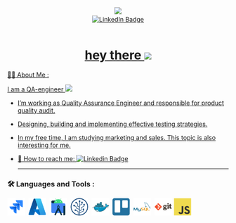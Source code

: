 
<div id="header" align="center">
  <img src="https://media.giphy.com/media/iSD0xUVEd8iABcQpTg/giphy.gif" width="100"/>
</div>
<div id="badges" align="center">
  <a href="https://www.linkedin.com/in/sidoreanaa?lipi=urn%3Ali%3Apage%3Ad_flagship3_profile_view_base_contact_details%3Bntv0CtvpQlGR43StaQ1%2BhA%3D%3D">
  <img src="https://img.shields.io/badge/LinkedIn-blue?style=for-the-badge&logo=linkedin&logoColor=white" alt="LinkedIn Badge"/>
</div>
  <div id="badges" align="center">
<img src="https://komarev.com/ghpvc/?username=sidoreanaa&style=flat-square&color=blue" alt=""/>
    </div>
  <h1 align="center">
 hey there
  <img src="https://media.giphy.com/media/S5ca2PUwbRdjlXe9Mp/giphy.gif" width="30px"/>
  </h1>
    
 :woman_technologist: About Me :
  
  I am a QA-engineer <img src="https://media.giphy.com/media/WUlplcMpOCEmTGBtBW/giphy.gif" width="30">
    
-  I’m working as Quality Assurance Engineer and responsible for product quality audit.
-  Designing, building and implementing effective testing strategies.
-  In my free time, I am studying marketing and sales. This topic is also interesting for me.
- :envelope_with_arrow: How to reach me: [![Linkedin Badge](https://img.shields.io/badge/-kakbar-blue?style=flat&logo=Linkedin&logoColor=white)](https://www.linkedin.com/in/sidoreanaa/)
    
    ---
    
    
### :hammer_and_wrench: Languages and Tools :
  <div>
  <img src="https://github.com/devicons/devicon/blob/master/icons/jira/jira-original.svg" title="Jira" alt="Jira" width="40" height="40"/>&nbsp;
  <img src="https://github.com/devicons/devicon/blob/master/icons/azure/azure-original.svg" title="azure" alt="azure" width="40" height="40"/>&nbsp;
  <img src="https://github.com/devicons/devicon/blob/master/icons/androidstudio/androidstudio-original.svg" title="androidstudio" alt="androidstudio" width="40" height="40"/>&nbsp;
  <img src="https://github.com/devicons/devicon/blob/master/icons/sourcetree/sourcetree-original.svg" title="sourcetree" alt="sourcetree" width="40" height="40"/>&nbsp;
  <img src="https://github.com/devicons/devicon/blob/master/icons/docker/docker-original.svg" title="docker" alt="docker" width="40" height="40"/>&nbsp;
  <img src="https://github.com/devicons/devicon/blob/master/icons/trello/trello-plain.svg" title="trello" alt="trello" width="40" height="40"/>&nbsp;
  <img src="https://github.com/devicons/devicon/blob/master/icons/mysql/mysql-original-wordmark.svg" title="MySQL"  alt="MySQL" width="40" height="40"/>&nbsp;
  <img src="https://github.com/devicons/devicon/blob/master/icons/git/git-original-wordmark.svg" title="Git" title="Git" width="40" height="40"/>
    <img src="https://github.com/devicons/devicon/blob/master/icons/javascript/javascript-original.svg" title="javascript" title="javascript" width="40" height="40"/>
</div>
